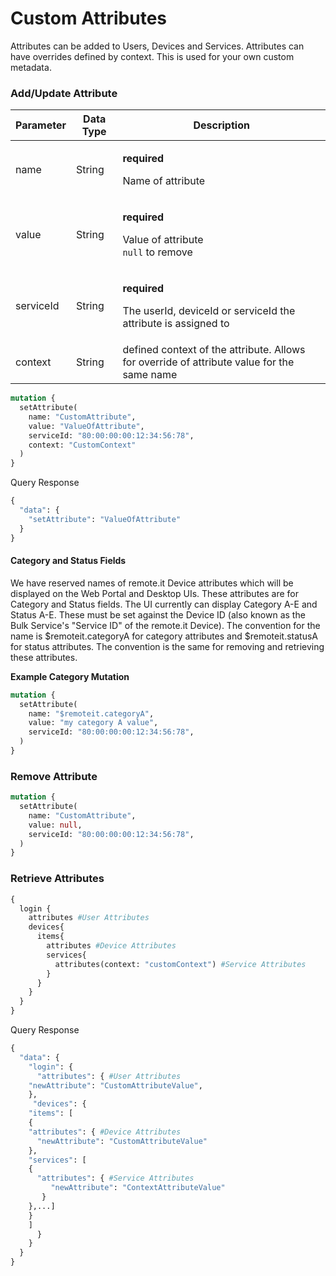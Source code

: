 # Custom Attributes

Attributes can be added to Users, Devices and Services. Attributes can have overrides defined by context. This is used for your own custom metadata.&#x20;

### Add/Update Attribute

| Parameter | Data Type | Description                                                                                           |
| --------- | --------- | ----------------------------------------------------------------------------------------------------- |
| name      | String    | <p><strong>required</strong></p><p>Name of attribute</p>                                              |
| value     | String    | <p><strong>required</strong></p><p>Value of attribute <br><code>null</code> to remove</p>             |
| serviceId | String    | <p><strong>required</strong></p><p>The userId, deviceId or serviceId the attribute is assigned to</p> |
| context   | String    | defined context of the attribute. Allows for override of attribute value for the same name            |

```graphql
mutation {
  setAttribute(
    name: "CustomAttribute",
    value: "ValueOfAttribute",
    serviceId: "80:00:00:00:12:34:56:78",
    context: "CustomContext"
  )
}
```

Query Response

```graphql
{
  "data": {
    "setAttribute": "ValueOfAttribute"
  }
}
```

#### Category and Status Fields

We have reserved names of remote.it Device attributes which will be displayed on the Web Portal and Desktop UIs. These attributes are for Category and Status fields. The UI currently can display Category A-E and Status A-E. These must be set against the Device ID (also known as the Bulk Service's "Service ID" of the remote.it Device). The convention for the name is $remoteit.categoryA for category attributes and $remoteit.statusA for status attributes. The convention is the same for removing and retrieving these attributes.

**Example Category Mutation**&#x20;

```graphql
mutation {
  setAttribute(
    name: "$remoteit.categoryA",
    value: "my category A value",
    serviceId: "80:00:00:00:12:34:56:78",
  )
}
```

### Remove Attribute

```graphql
mutation {
  setAttribute(
    name: "CustomAttribute",
    value: null,
    serviceId: "80:00:00:00:12:34:56:78",
  )
}
```

### Retrieve Attributes

```graphql
{
  login {
    attributes #User Attributes
    devices{
      items{
        attributes #Device Attributes
        services{ 
          attributes(context: "customContext") #Service Attributes
        }
      }			
    }
  }
}
```

Query Response

```graphql
{
  "data": {
    "login": {
      "attributes": { #User Attributes
	"newAttribute": "CustomAttributeValue",
	},
     "devices": {
	"items": [
	{
	"attributes": { #Device Attributes
	  "newAttribute": "CustomAttributeValue"
	},
	"services": [
	{
	  "attributes": { #Service Attributes
	     "newAttribute": "ContextAttributeValue"
	   }
	},...]						
	}
	]
      }
    }
  }
}
```

